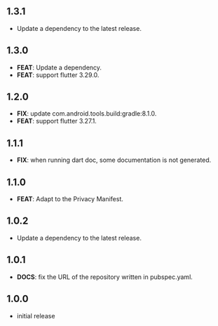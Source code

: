 ## 1.3.1

 - Update a dependency to the latest release.

## 1.3.0

 - **FEAT**: Update a dependency.
 - **FEAT**: support flutter 3.29.0.

## 1.2.0

 - **FIX**: update com.android.tools.build:gradle:8.1.0.
 - **FEAT**: support flutter 3.27.1.

## 1.1.1

 - **FIX**: when running dart doc, some documentation is not generated.

## 1.1.0

 - **FEAT**: Adapt to the Privacy Manifest.

## 1.0.2

 - Update a dependency to the latest release.

## 1.0.1

 - **DOCS**: fix the URL of the repository written in pubspec.yaml.

## 1.0.0

- initial release